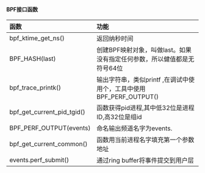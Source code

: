 #### BPF接口函数

| 函数                       | 功能                                                         |
| :------------------------- | :----------------------------------------------------------- |
| bpf_ktime_get_ns()         | 返回纳秒时间                                                 |
| BPF_HASH(last)             | 创建BPF映射对象，叫做last。如果没有指定任何参数，所以健值都是无符号64位 |
| bpf_trace_printk()         | 输出字符串，类似printf ,在调试中使用个，工具中使用BPF_PERF_OUTPUT() |
| bpf_get_current_pid_tgid() | 函数获得pid进程,其中低32位是进程ID,高32位是组id              |
| BPF_PERF_OUTPUT(events)    | 命名输出频道名字为events.                                    |
| bpf_get_current_common()   | 函数用当前进程名字填充第一个参数地址                         |
| events.perf_submit()       | 通过ring buffer将事件提交到用户层                            |

